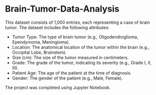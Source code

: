 <h1>Brain-Tumor-Data-Analysis</h1>
<p>This dataset consists of 1,000 entries, each representing a case of brain tumor. The dataset includes the following attributes:
<ul>
	<li> Tumor Type: The type of brain tumor (e.g., Oligodendroglioma, Ependymoma, Meningioma).
	<li>Location: The anatomical location of the tumor within the brain (e.g., Occipital Lobe, Brainstem).
	<li>Size (cm): The size of the tumor measured in centimeters.
	<li>Grade: The grade of the tumor, indicating its severity (e.g., Grade I, II, III).
	<li>Patient Age: The age of the patient at the time of diagnosis.
	<li>Gender: The gender of the patient (e.g., Male, Female).  </ul> </p>
<p>The project was completed using Jupyter Notebook.</p>
 

